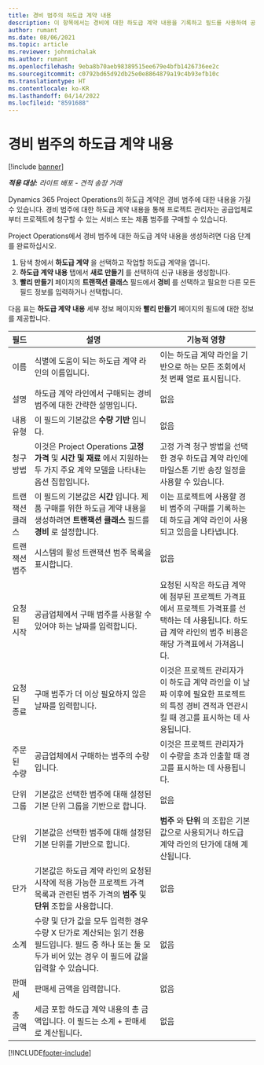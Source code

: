 ```yaml
---
title: 경비 범주의 하도급 계약 내용
description: 이 항목에서는 경비에 대한 하도급 계약 내용을 기록하고 필드를 사용하여 공급업체로부터 시간 구매를 기록하는 방법을 설명합니다.
author: rumant
ms.date: 08/06/2021
ms.topic: article
ms.reviewer: johnmichalak
ms.author: rumant
ms.openlocfilehash: 9eba8b70aeb98389515ee679e4bfb1426736ee2c
ms.sourcegitcommit: c0792bd65d92db25e0e8864879a19c4b93efb10c
ms.translationtype: HT
ms.contentlocale: ko-KR
ms.lasthandoff: 04/14/2022
ms.locfileid: "8591688"
---
```

#  <a name="subcontract-lines-for-expense-categories"></a>경비 범주의 하도급 계약 내용

[!include [banner](../../includes/dataverse-preview.md)]

_**적용 대상:** 라이트 배포 - 견적 송장 거래_

Dynamics 365 Project Operations의 하도급 계약은 경비 범주에 대한 내용을 가질 수 있습니다. 경비 범주에 대한 하도급 계약 내용을 통해 프로젝트 관리자는 공급업체로부터 프로젝트에 청구할 수 있는 서비스 또는 제품 범주를 구매할 수 있습니다.

Project Operations에서 경비 범주에 대한 하도급 계약 내용을 생성하려면 다음 단계를 완료하십시오.

1. 탐색 창에서 **하도급 계약** 을 선택하고 작업할 하도급 계약을 엽니다.
2. **하도급 계약 내용** 탭에서 **새로 만들기** 를 선택하여 신규 내용을 생성합니다.
3. **빨리 만들기** 페이지의 **트랜잭션 클래스** 필드에서 **경비** 를 선택하고 필요한 다른 모든 필드 정보를 입력하거나 선택합니다.

다음 표는 **하도급 계약 내용** 세부 정보 페이지와 **빨리 만들기** 페이지의 필드에 대한 정보를 제공합니다.

| **필드** | **설명** | **기능적 영향** |
| --- | --- | --- |
| 이름 | 식별에 도움이 되는 하도급 계약 라인의 이름입니다. | 이는 하도급 계약 라인을 기반으로 하는 모든 조회에서 첫 번째 열로 표시됩니다. |
| 설명 | 하도급 계약 라인에서 구매되는 경비 범주에 대한 간략한 설명입니다. | 없음 |
|내용 유형 | 이 필드의 기본값은 **수량 기반** 입니다. |없음 |
| 청구 방법 | 이것은 Project Operations **고정 가격** 및 **시간 및 재료** 에서 지원하는 두 가지 주요 계약 모델을 나타내는 옵션 집합입니다. | 고정 가격 청구 방법을 선택한 경우 하도급 계약 라인에 마일스톤 기반 송장 일정을 사용할 수 있습니다. |
| 트랜잭션 클래스 | 이 필드의 기본값은 **시간** 입니다. 제품 구매를 위한 하도급 계약 내용을 생성하려면 **트랜잭션 클래스** 필드를 **경비** 로 설정합니다.  | 이는 프로젝트에 사용할 경비 범주의 구매를 기록하는 데 하도급 계약 라인이 사용되고 있음을 나타냅니다. |
| 트랜잭션 범주 | 시스템의 활성 트랜잭션 범주 목록을 표시합니다. |없음 |
| 요청된 시작 | 공급업체에서 구매 범주를 사용할 수 있어야 하는 날짜를 입력합니다. | 요청된 시작은 하도급 계약에 첨부된 프로젝트 가격표에서 프로젝트 가격표를 선택하는 데 사용됩니다. 하도급 계약 라인의 범주 비용은 해당 가격표에서 가져옵니다. |
| 요청된 종료 | 구매 범주가 더 이상 필요하지 않은 날짜를 입력합니다. | 이것은 프로젝트 관리자가 이 하도급 계약 라인을 이 날짜 이후에 필요한 프로젝트의 특정 경비 견적과 연관시킬 때 경고를 표시하는 데 사용됩니다. |
| 주문된 수량 | 공급업체에서 구매하는 범주의 수량입니다. | 이것은 프로젝트 관리자가 이 수량을 초과 인출할 때 경고를 표시하는 데 사용됩니다.|
| 단위 그룹 | 기본값은 선택한 범주에 대해 설정된 기본 단위 그룹을 기반으로 합니다. |없음 |
| 단위 | 기본값은 선택한 범주에 대해 설정된 기본 단위를 기반으로 합니다.  | **범주** 와 **단위** 의 조합은 기본값으로 사용되거나 하도급 계약 라인의 단가에 대해 계산됩니다.  |
| 단가 | 기본값은 하도급 계약 라인의 요청된 시작에 적용 가능한 프로젝트 가격 목록과 관련된 범주 가격의 **범주** 및 **단위** 조합을 사용합니다. |없음 |
| 소계 | 수량 및 단가 값을 모두 입력한 경우 수량 X 단가로 계산되는 읽기 전용 필드입니다. 필드 중 하나 또는 둘 모두가 비어 있는 경우 이 필드에 값을 입력할 수 있습니다. |없음 |
| 판매세 | 판매세 금액을 입력합니다. |없음 |
| 총 금액 | 세금 포함 하도급 계약 내용의 총 금액입니다. 이 필드는 소계 + 판매세로 계산됩니다. |없음 |


[!INCLUDE[footer-include](../../includes/footer-banner.md)]
